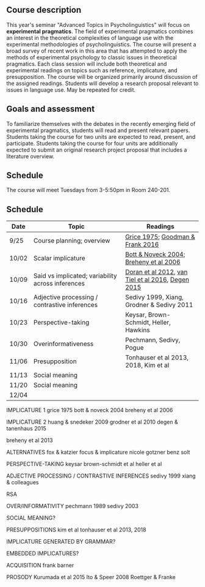 ## Course description

This year's seminar "Advanced Topics in Psycholinguistics" will focus on **experimental pragmatics**. The field of experimental pragmatics combines an interest in the theoretical complexities of language use with the experimental methodologies of psycholinguistics. The course will present a broad survey of recent work in this area that has attempted to apply the methods of experimental psychology to classic issues in theoretical pragmatics. Each class session will include both theoretical and experimental readings on topics such as reference, implicature, and presupposition. The course will be organized primarily around discussion of the assigned readings. Students will develop a research proposal relevant to issues in language use. May be repeated for credit.

## Goals and assessment

To familiarize themselves with the debates in the recently emerging field of experimental pragmatics, students will read and present relevant papers. Students taking the course for two units are expected to read, present, and participate. Students taking the course for four units are additionally expected to submit an original research project proposal that includes a literature overview.

## Schedule

The course will meet Tuesdays from 3-5:50pm in Room 240-201.


## Schedule

| Date        | Topic           | Readings  |
| ------------- | ------------- | ----- |
| 9/25  | Course planning; overview | [Grice 1975](./readings/grice1975.pdf); [Goodman & Frank 2016](https://www.sciencedirect.com/science/article/pii/S136466131630122X)|
| 10/02 | Scalar implicature       |  [Bott & Noveck 2004](https://www.sciencedirect.com/science/article/pii/S0749596X04000609); [Breheny et al 2006](https://www.sciencedirect.com/science/article/pii/S0010027705001253) |
| 10/09 | Said vs implicated; variability across inferences     | [Doran et al 2012](https://www.jstor.org/stable/pdf/41348885.pdf), [van Tiel et al 2016](https://academic.oup.com/jos/article-abstract/33/1/137/2362956), [Degen 2015](./readings/degen2015.pdf)   |
| 10/16 | Adjective processing / contrastive inferences    |  Sedivy 1999, Xiang, Grodner & Sedivy 2011   |
| 10/23 | Perspective-taking | Keysar, Brown-Schmidt, Heller, Hawkins |
| 10/30 |  Overinformativeness     | Pechmann, Sedivy, Pogue  |
| 11/06 |  Presupposition    | Tonhauser et al 2013, 2018, Kim et al   |
| 11/13 |  Social meaning    |    |
| 11/20 |  Social meaning      |   |
| 12/04 |      |    |



IMPLICATURE 1
grice 1975
bott & noveck 2004
breheny et al 2006

IMPLICATURE 2
huang & snedeker 2009
grodner et al 2010
degen & tanenhaus 2015

breheny et al 2013


ALTERNATIVES
fox & katzier focus & implicature
nicole gotzner benz solt

PERSPECTIVE-TAKING
keysar
brown-schmidt et al
heller et al


ADJECTIVE PROCESSING / CONTRASTIVE INFERENCES
sedivy 1999
xiang & colleagues


RSA


OVER/INFORMATIVITY
pechmann 1989
sedivy 2003


SOCIAL MEANING?


PRESUPPOSITIONS
kim et al
tonhauser et al 2013, 2018

IMPLICATURE GENERATED BY GRAMMAR?

EMBEDDED IMPLICATURES?

ACQUISITION
frank
barner


PROSODY
Kurumada et al 2015
Ito & Speer 2008
Roettger & Franke



